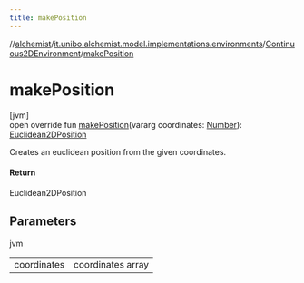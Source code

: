 ```yaml
---
title: makePosition
---
```

//[alchemist](../../../index.html)/[it.unibo.alchemist.model.implementations.environments](../index.html)/[Continuous2DEnvironment](index.html)/[makePosition](make-position.html)



# makePosition



[jvm]\
open override fun [makePosition](make-position.html)(vararg coordinates: [Number](https://kotlinlang.org/api/latest/jvm/stdlib/kotlin/-number/index.html)): [Euclidean2DPosition](../../it.unibo.alchemist.model.implementations.positions/-euclidean2-d-position/index.html)



Creates an euclidean position from the given coordinates.



#### Return



Euclidean2DPosition



## Parameters


jvm

| | |
|---|---|
| coordinates | coordinates array |




